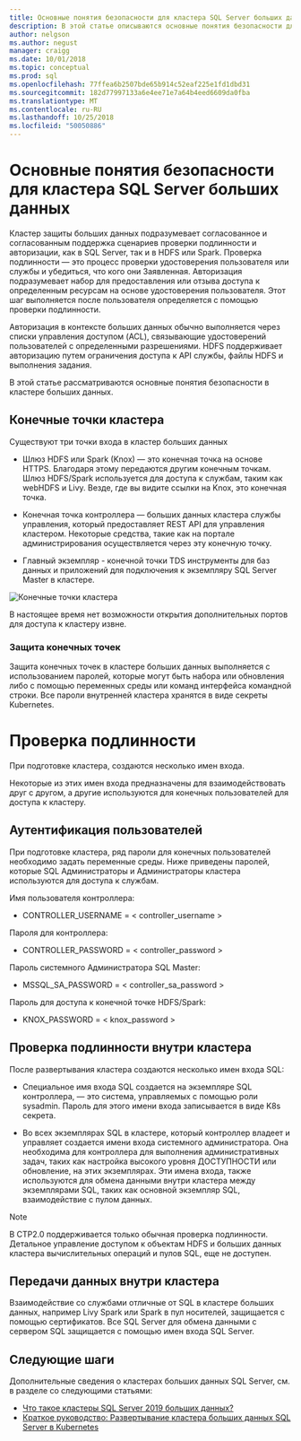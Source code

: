 ```yaml
---
title: Основные понятия безопасности для кластера SQL Server больших данных | Документация Майкрософт
description: В этой статье описываются основные понятия безопасности для кластера SQL Server 2019 больших данных.
author: nelgson
ms.author: negust
manager: craigg
ms.date: 10/01/2018
ms.topic: conceptual
ms.prod: sql
ms.openlocfilehash: 77ffea6b2507bde65b914c52eaf225e1fd1dbd31
ms.sourcegitcommit: 182d77997133a6e4ee71e7a64b4eed6609da0fba
ms.translationtype: MT
ms.contentlocale: ru-RU
ms.lasthandoff: 10/25/2018
ms.locfileid: "50050886"
---
```

# <a name="security-concepts-for-sql-server-big-data-cluster"></a>Основные понятия безопасности для кластера SQL Server больших данных

Кластер защиты больших данных подразумевает согласованное и согласованным поддержка сценариев проверки подлинности и авторизации, как в SQL Server, так и в HDFS или Spark. Проверка подлинности — это процесс проверки удостоверения пользователя или службы и убедиться, что кого они Заявленная. Авторизация подразумевает набор для предоставления или отзыва доступа к определенным ресурсам на основе удостоверения пользователя. Этот шаг выполняется после пользователя определяется с помощью проверки подлинности.

Авторизация в контексте больших данных обычно выполняется через списки управления доступом (ACL), связывающие удостоверений пользователей с определенными разрешениями. HDFS поддерживает авторизацию путем ограничения доступа к API службы, файлы HDFS и выполнения задания.

В этой статье рассматриваются основные понятия безопасности в кластере больших данных.

## <a name="cluster-endpoints"></a>Конечные точки кластера

Существуют три точки входа в кластер больших данных

* Шлюз HDFS или Spark (Knox) — это конечная точка на основе HTTPS. Благодаря этому передаются другим конечным точкам. Шлюз HDFS/Spark используется для доступа к службам, таким как webHDFS и Livy. Везде, где вы видите ссылки на Knox, это конечная точка.

* Конечная точка контроллера — больших данных кластера службы управления, который предоставляет REST API для управления кластером. Некоторые средства, такие как на портале администрирования осуществляется через эту конечную точку.

* Главный экземпляр - конечной точки TDS инструменты для баз данных и приложений для подключения к экземпляру SQL Server Master в кластере.

![Конечные точки кластера](media/concept-security/cluster_endpoints.png)

В настоящее время нет возможности открытия дополнительных портов для доступа к кластеру извне.

### <a name="how-endpoints-are-secured"></a>Защита конечных точек

Защита конечных точек в кластере больших данных выполняется с использованием паролей, которые могут быть набора или обновления либо с помощью переменных среды или команд интерфейса командной строки. Все пароли внутренней кластера хранятся в виде секреты Kubernetes.  

# <a name="authentication"></a>Проверка подлинности

При подготовке кластера, создаются несколько имен входа.

Некоторые из этих имен входа предназначены для взаимодействовать друг с другом, а другие используются для конечных пользователей для доступа к кластеру.

## <a name="end-user-authentication"></a>Аутентификация пользователей
При подготовке кластера, ряд пароли для конечных пользователей необходимо задать переменные среды. Ниже приведены паролей, которые SQL Администраторы и Администраторы кластера используются для доступа к службам.

Имя пользователя контроллера:
 + CONTROLLER_USERNAME = < controller_username >

Пароля для контроллера:  
 + CONTROLLER_PASSWORD = < controller_password >

Пароль системного Администратора SQL Master: 
 + MSSQL_SA_PASSWORD = < controller_sa_password >

Пароль для доступа к конечной точке HDFS/Spark:
 + KNOX_PASSWORD = < knox_password >

## <a name="intra-cluster-authentication"></a>Проверка подлинности внутри кластера

 После развертывания кластера создаются несколько имен входа SQL:

* Специальное имя входа SQL создается на экземпляре SQL контроллера, — это система, управляемых с помощью роли sysadmin. Пароль для этого имени входа записывается в виде K8s секрета.

* Во всех экземплярах SQL в кластере, который контроллер владеет и управляет создается имени входа системного администратора. Она необходима для контроллера для выполнения административных задач, таких как настройка высокого уровня ДОСТУПНОСТИ или обновление, на этих экземплярах. Эти имена входа, также используются для обмена данными внутри кластера между экземплярами SQL, таких как основной экземпляр SQL, взаимодействие с пулом данных.

> [!NOTE]
> В CTP2.0 поддерживается только обычная проверка подлинности. Детальное управление доступом к объектам HDFS и больших данных кластера вычислительных операций и пулов SQL, еще не доступен.

## <a name="intra-cluster-communication"></a>Передачи данных внутри кластера

Взаимодействие со службами отличные от SQL в кластере больших данных, например Livy Spark или Spark в пул носителей, защищается с помощью сертификатов. Все SQL Server для обмена данными с сервером SQL защищается с помощью имен входа SQL Server.

## <a name="next-steps"></a>Следующие шаги

Дополнительные сведения о кластерах больших данных SQL Server, см. в разделе со следующими статьями:

- [Что такое кластеры SQL Server 2019 больших данных?](big-data-cluster-overview.md)
- [Краткое руководство: Развертывание кластера больших данных SQL Server в Kubernetes](quickstart-big-data-cluster-deploy.md)
